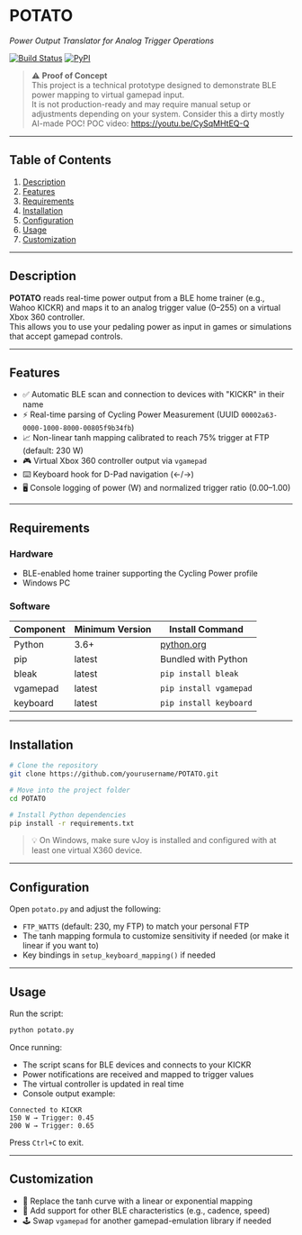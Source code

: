 # POTATO  
_Power Output Translator for Analog Trigger Operations_

[![Build Status](https://img.shields.io/badge/build-passing-brightgreen)]() [![PyPI](https://img.shields.io/pypi/v/potato)]()

> ⚠️ **Proof of Concept**  
> This project is a technical prototype designed to demonstrate BLE power mapping to virtual gamepad input.  
> It is not production-ready and may require manual setup or adjustments depending on your system. Consider this a dirty mostly AI-made POC!
> POC video: https://youtu.be/CySqMHtEQ-Q


---

## Table of Contents

1. [Description](#description)  
2. [Features](#features)  
3. [Requirements](#requirements)  
4. [Installation](#installation)  
5. [Configuration](#configuration)  
6. [Usage](#usage)  
7. [Customization](#customization)  

---

## Description

**POTATO** reads real-time power output from a BLE home trainer (e.g., Wahoo KICKR) and maps it to an analog trigger value (0–255) on a virtual Xbox 360 controller.  
This allows you to use your pedaling power as input in games or simulations that accept gamepad controls.

---

## Features

- ✅ Automatic BLE scan and connection to devices with "KICKR" in their name  
- ⚡ Real-time parsing of Cycling Power Measurement (UUID `00002a63-0000-1000-8000-00805f9b34fb`)  
- 📈 Non-linear tanh mapping calibrated to reach 75% trigger at FTP (default: 230 W)  
- 🎮 Virtual Xbox 360 controller output via `vgamepad`  
- ⌨️ Keyboard hook for D-Pad navigation (←/→)  
- 🖥️ Console logging of power (W) and normalized trigger ratio (0.00–1.00)

---

## Requirements

### Hardware

- BLE-enabled home trainer supporting the Cycling Power profile  
- Windows PC

### Software

| Component      | Minimum Version | Install Command              |
|----------------|------------------|------------------------------|
| Python         | 3.6+             | [python.org](https://www.python.org)  
| pip            | latest           | Bundled with Python  
| bleak          | latest           | `pip install bleak`  
| vgamepad       | latest           | `pip install vgamepad`  
| keyboard       | latest           | `pip install keyboard`  

---

## Installation

```bash
# Clone the repository
git clone https://github.com/yourusername/POTATO.git

# Move into the project folder
cd POTATO

# Install Python dependencies
pip install -r requirements.txt
```

> 💡 On Windows, make sure vJoy is installed and configured with at least one virtual X360 device.

---

## Configuration

Open `potato.py` and adjust the following:

- `FTP_WATTS` (default: 230, my FTP) to match your personal FTP  
- The tanh mapping formula to customize sensitivity if needed (or make it linear if you want to) 
- Key bindings in `setup_keyboard_mapping()` if needed

---

## Usage

Run the script:

```bash
python potato.py
```

Once running:

- The script scans for BLE devices and connects to your KICKR  
- Power notifications are received and mapped to trigger values  
- The virtual controller is updated in real time  
- Console output example:

```
Connected to KICKR  
150 W → Trigger: 0.45  
200 W → Trigger: 0.65
```

Press `Ctrl+C` to exit.

---

## Customization

- 🔧 Replace the tanh curve with a linear or exponential mapping  
- 📡 Add support for other BLE characteristics (e.g., cadence, speed)  
- 🕹️ Swap `vgamepad` for another gamepad-emulation library if needed
